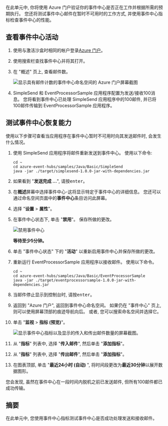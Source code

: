 在此单元中, 你将使用 Azure 门户验证你的事件中心是否正在工作并根据所需的预期执行。 您还将测试事件中心邮件在暂时不可用时的工作方式, 并使用事件中心指标检查事件中心的性能。

## <a name="view-event-hub-activity"></a>查看事件中心活动

1. 使用与激活沙盒时相同的帐户登录[Azure 门户](https://portal.azure.com/learn.docs.microsoft.com?azure-portal=true)。

1. 使用搜索栏查找事件中心并将其打开。

1. 在 "概述" 页上, 查看邮件数。

    ![显示具有邮件计数的事件中心命名空间的 Azure 门户屏幕截图](../media/6-view-messages.png)

1. SimpleSend 和 EventProcessorSample 应用程序配置为发送/接收100消息。 您将看到事件中心已处理 SimpleSend 应用程序中的100邮件, 并已将100邮件传输到 EventProcessorSample 应用程序。

## <a name="test-event-hub-resilience"></a>测试事件中心恢复能力

使用以下步骤可查看当应用程序在事件中心暂时不可用时向其发送邮件时, 会发生什么情况。

1. 使用 SimpleSend 应用程序将邮件重新发送到事件中心。 使用以下命令:

    ```azurecli
    cd ~
    cd azure-event-hubs/samples/Java/Basic/SimpleSend
    java -jar ./target/simplesend-1.0.0-jar-with-dependencies.jar
    ```

1. 如果看到 "**发送完成 ...**", 请按<kbd>enter</kbd>。

1. 在**概述**屏幕中选择事件中心-这将显示特定于事件中心的详细信息。 您还可以通过命名空间页面中的**事件中心**条目访问此屏幕。

1. 选择 "**设置** > **属性**"。

1. 在事件中心状态下, 单击 "**禁用**"。 保存所做的更改。

    ![禁用事件中心](../media/7-disable-event-hub.png)

    **等待至少5分钟。**

1. 单击 "事件中心状态" 下的 "**活动**" 以重新启用事件中心并保存所做的更改。

1. 重新运行 EventProcessorSample 应用程序以接收邮件。 使用以下命令。

    ```azurecli
    cd ~
    cd azure-event-hubs/samples/Java/Basic/EventProcessorSample
    java -jar ./target/eventprocessorsample-1.0.0-jar-with-dependencies.jar
    ```

1. 当邮件停止显示到控制台时, 请按<kbd>enter</kbd>。

1. 返回到 "Azure 门户", 返回到事件中心命名空间。 如果仍在 "事件中心" 页上, 则可以使用屏幕顶部的痕迹导航向后。 或者, 您可以搜索命名空间并选择它。

1. 单击 "**监视** > **指标 (预览)**"。

    ![显示事件中心指标以及显示的传入和传出邮件数量的屏幕截图。](../media/7-event-hub-metrics.png)

1. 从 "**指标**" 列表中, 选择 "**传入邮件**", 然后单击 "**添加指标**"。

1. 从 "**指标**" 列表中, 选择 "**传出邮件**", 然后单击 "**添加指标**"。

1. 在图表顶部, 单击 "**最近24小时 (自动)** ", 将时间段更改为**最近30分钟**以展开数据图形。

您会发现, 虽然在事件中心在一段时间内脱机之前已发送邮件, 但所有100邮件都已成功传输。

## <a name="summary"></a>摘要

在此单元中, 您使用事件中心指标测试事件中心是否成功处理发送和接收邮件。
